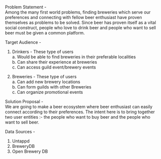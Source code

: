 Problem Statement - <br />
Among the many first world problems, finding breweries which serve our preferences and
connecting with fellow beer enthusiast have proven themselves as problems to be 
solved. Since beer has proven itself as a vital social construct, people who love
to drink beer and people who want to sell beer must be given a common platform. 


Target Audience - <br />
1. Drinkers - These type of users <br />
  a. Would be able to find breweries in their preferable localities<br />
  b. Can share their experience at breweries<br />
  c. Can access guild event/brewery events<br />

2. Breweries - These type of users<br />
  a. Can add new brewery locations  <br />
  b. Can form guilds with other Breweries<br />
  c. Can organize promotional events<br />

Solution Proposal - <br />
We are going to make a beer ecosystem where beer enthusiast can easily connect
according to their preferences. The intent here is to bring together two user entities
:- the people who want to buy beer and the people who want to sell beer.

Data Sources - <br />
1. Untappd
2. BreweryDB
3. Open Brewery DB
